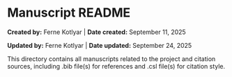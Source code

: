# Manuscript README

**Created by:** Ferne Kotlyar \| **Date created:** September 11, 2025

**Updated by:** Ferne Kotlyar \| **Date updated:** September 24, 2025

This directory contains all manuscripts related to the project and citation sources, including .bib file(s) for references and .csl file(s) for citation style.